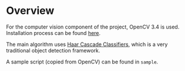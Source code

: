 # Overview

For the computer vision component of the project, OpenCV 3.4 is used. Installation process can be found [here](https://docs.opencv.org/trunk/d7/d9f/tutorial_linux_install.html).

The main algorithm uses [Haar Cascade Classifiers](https://docs.opencv.org/3.4/dc/d88/tutorial_traincascade.html), which is a very traditional object detection framework.

A sample script (copied from OpenCV) can be found in `sample`.
